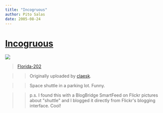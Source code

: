 ```yaml
---
title: "Incogruous"
author: Pito Salas
date: 2005-08-24
---
```

# [Incogruous](None)


[![](https://i0.wp.com/photos29.flickr.com/36772773_19828cc1b6_m.jpg?w=584)](<http://www.flickr.com/photos/claesk/36772773/>
"photo sharing")

>>

>>  
>  [Florida-202](<http://www.flickr.com/photos/claesk/36772773/>)
>>

>> Originally uploaded by [claesk](<http://www.flickr.com/people/claesk/>).  
>
>>

>> Space shuttle in a parking lot. Funny.

>>

>> p.s. I found this with a BlogBridge SmartFeed on Flickr pictures about
"shuttle" and I blogged it directly from Flickr's blogging interface. Cool!


